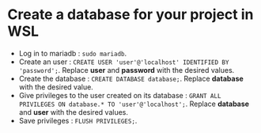 # Create a database for your project in WSL

- Log in to mariadb : `sudo mariadb`.
- Create an user : `CREATE USER 'user'@'localhost' IDENTIFIED BY 'password';`. Replace **user** and **password** with the desired values.
- Create the database : `CREATE DATABASE database;`. Replace **database** with the desired value.
- Give privileges to the user created on its database : `GRANT ALL PRIVILEGES ON database.* TO 'user'@'localhost';`. Replace **database** and **user** with the desired values.
- Save privileges : `FLUSH PRIVILEGES;`.
